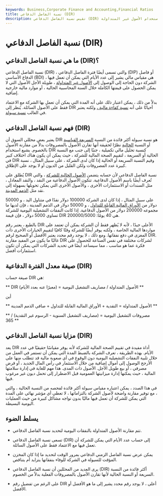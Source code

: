 ```yaml
---
keywords: Business,Corporate Finance and Accounting,Financial Ratios
title: نسبة الفاصل الدفاعي (DIR)
description: تقيس نسبة الفاصل الدفاعي (DIR) المدة التي يمكن أن تعمل بها الشركة دون استخدام الأصول غير المتداولة.
---
```


# نسبة الفاصل الدفاعي (DIR)
## ما هي نسبة الفاصل الدفاعي (DIR)؟

نسبة الفاصل الدفاعي (DIR) ، والتي تسمى أيضًا فترة الفاصل الدفاعي (DIP) أو فاصل الدفاع الأساسي (BDI) ، هي مقياس مالي يشير إلى عدد الأيام التي يمكن أن تعمل فيها الشركة دون الحاجة إلى الوصول إلى [الأصول غير المتداولة](/noncurrent-assets) ، طويلة الأجل الأصول التي لا يمكن الحصول على قيمتها الكاملة خلال السنة المحاسبية الحالية ، أو موارد مالية خارجية إضافية.

بدلاً من ذلك ، يمكن اعتبار ذلك على أنه المدة التي يمكن أن تعمل بها الشركة مع الاعتماد فقط على الأصول السائلة. يُنظر إلى DIR أحيانًا على أنه [نسبة كفاءة مالية ،](/efficiencyratio) ولكنه يعتبر في الغالب [نسبة سيولة](/liquidityratios).

## فهم نسبة الفاصل الدفاعي (DIR)

يعتبر بعض محللي السوق أن DIR هو نسبة سيولة أكثر فائدة من النسبة [السريعة القياسية](/quickratio) أو النسبة [الحالية](/currentratio) نظرًا لحقيقة أنها تقارن الأصول بالمصروفات بدلاً من مقارنة الأصول بالخصوم. يشيع استخدام DIR كنسبة تحليل مالي تكميلية ، جنبًا إلى جنب مع النسبة الحالية أو السريعة ، لتقييم الصحة المالية للشركة ، حيث يمكن أن يكون هناك اختلاف كبير في DIR وقيم النسبة السريعة أو الحالية إذا كان لدى الشركة ، على سبيل المثال ، نسبة كبيرة عدد المصروفات ولكن القليل من الديون أو لا يوجد على الإطلاق.

يُطلق على DIR نسبة الفاصل الدفاعي لأن حسابه يتضمن [الأصول الحالية للشركة](/currentassets) ، والتي تُعرف أيضًا باسم الأصول الدفاعية. تتكون الأصول الدفاعية من النقد ، والنقد المعادل ، مثل السندات أو الاستثمارات الأخرى ، والأصول الأخرى التي يمكن تحويلها بسهولة إلى نقد مثل [الذمم المدينة](/accountsreceivable).

على سبيل المثال ، إذا كان لدى الشركة 100000 دولار نقدًا في متناول اليد ، و 50000 دولار من [الأوراق المالية القابلة للتداول](/marketablesecurities) ، و 50000 دولار في الذمم المدينة ، فإن لديها ما مجموعه 200000 دولار من الأصول الدفاعية. إذا كانت النفقات التشغيلية اليومية للشركة تساوي 5000 دولار ، فإن قيمة DIR هي 40 يومًا: 200000/5000.

بالطبع ، يعتبر رقم DIR الأعلى جيدًا ، لأنه لا يُظهر فقط أن الشركة يمكن أن تعتمد على مواردها المالية الخاصة ، ولكنه يوفر أيضًا للشركة وقتًا كافيًا لتقييم الخيارات الأخرى ذات المغزى في دفع نفقاتها. ومع ذلك ، لا يوجد رقم محدد يعتبر الأفضل أو الصحيح لرقم DIR. غالبًا ما يكون من المفيد مقارنة DIR لشركات مختلفة في نفس الصناعة للحصول على فكرة عما هو مناسب ، مما سيساعد أيضًا في تحديد الشركات التي يمكن أن تكون استثمارات أفضل.

## صيغة معدل الفترة الدفاعية (DIR)

صيغة حساب DIR هي:

** DIR (معبرًا عنه بعدد الأيام) = الأصول المتداولة / مصاريف التشغيل اليومية **

أين

** الأصول المتداولة = النقدية + الأوراق المالية القابلة للتداول + صافي الذمم المدينة **

** مصروفات التشغيل اليومية = (مصاريف التشغيل السنوية - الرسوم غير النقدية) / 365 **

## مزايا نسبة الفاصل الدفاعي (DIR)

يعد DIR أداة مفيدة في تقييم الصحة المالية للشركة لأنه يوفر مقياسًا حقيقيًا في عدد الأيام. بهذه الطريقة ، تعرف الشركة بالضبط المدة التي يمكن أن تستمر في العمل من خلال تلبية النفقات التشغيلية اليومية دون الوقوع في أي صعوبة مالية قد تتطلب منها على الأرجح الوصول إلى أموال إضافية من خلال الاستثمار في رأس المال الجديد ، أو قرض مصرفي ، أو بيع طويل الأجل. الأصول ذات المدى. هذا مهم للغاية في إدارة سلامتها المالية ، حيث يمكنها إدارة ميزانيتها العمومية قبل الاضطرار إلى تحمل ديون غير مرغوب فيها.

في هذا الصدد ، يمكن اعتباره مقياس سيولة أكثر فائدة لفحصه من النسبة الحالية ، والتي ، مع توفير مقارنة واضحة لأصول الشركة بالتزاماتها ، لا تعطي أي مؤشر نهائي على المدة التي يمكن للشركة أن تعمل فيها ماليًا بدون تواجه مشاكل كبيرة من حيث العمليات اليومية البسيطة.

## يسلط الضوء

- تتم مقارنة الأصول المتداولة بالنفقات اليومية لتحديد نسبة الفاصل الدفاعي.

- تسعى نسبة الفاصل الدفاعي (DIR) إلى حساب عدد الأيام التي يمكن للشركة أن تعمل فيها مع الاعتماد فقط على الأصول السائلة.

- يمكن عرض نسبة الفاصل الزمني الدفاعي بمرور الوقت لتحديد ما إذا كان المخزن المؤقت للسيولة في الشركة للوفاء بنفقاتها يتزايد أم يتناقص.

- يرى العديد من المحللين أن نسبة الفاصل الدفاعي (DIR) أكثر فائدة من النسبة السريعة أو النسبة الحالية لأنها تقارن الأصول بالمصروفات الفعلية بدلاً من الخصوم.

- على الرغم من تفضيل رقم DIR أعلى ، لا يوجد رقم محدد يشير إلى ما هو الأفضل أو الأفضل.

